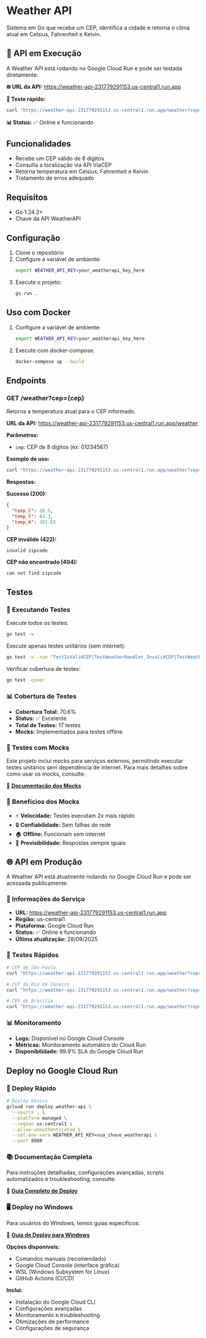 # Weather API

Sistema em Go que recebe um CEP, identifica a cidade e retorna o clima atual em Celsius, Fahrenheit e Kelvin.

## 🚀 API em Execução

A Weather API está rodando no Google Cloud Run e pode ser testada diretamente:

**🌐 URL da API:** https://weather-api-231779291153.us-central1.run.app

**🧪 Teste rápido:**
```bash
curl "https://weather-api-231779291153.us-central1.run.app/weather?cep=01310100"
```

**📊 Status:** ✅ Online e funcionando

## Funcionalidades

- Recebe um CEP válido de 8 dígitos
- Consulta a localização via API ViaCEP
- Retorna temperatura em Celsius, Fahrenheit e Kelvin
- Tratamento de erros adequado

## Requisitos

- Go 1.24.2+
- Chave da API WeatherAPI

## Configuração

1. Clone o repositório
2. Configure a variável de ambiente:
   ```bash
   export WEATHER_API_KEY=your_weatherapi_key_here
   ```
3. Execute o projeto:
   ```bash
   go run .
   ```

## Uso com Docker

1. Configure a variável de ambiente:
   ```bash
   export WEATHER_API_KEY=your_weatherapi_key_here
   ```

2. Execute com docker-compose:
   ```bash
   docker-compose up --build
   ```

## Endpoints

### GET /weather?cep={cep}

Retorna a temperatura atual para o CEP informado.

**URL da API:** https://weather-api-231779291153.us-central1.run.app/weather

**Parâmetros:**
- `cep`: CEP de 8 dígitos (ex: 01234567)

**Exemplo de uso:**
```bash
curl "https://weather-api-231779291153.us-central1.run.app/weather?cep=01310100"
```

**Respostas:**

**Sucesso (200):**
```json
{
  "temp_C": 28.5,
  "temp_F": 83.3,
  "temp_K": 301.65
}
```

**CEP inválido (422):**
```
invalid zipcode
```

**CEP não encontrado (404):**
```
can not find zipcode
```

## Testes

### 🧪 Executando Testes

Execute todos os testes:
```bash
go test -v
```

Execute apenas testes unitários (sem internet):
```bash
go test -v -run "TestIsValidCEP|TestWeatherHandler_InvalidCEP|TestWeatherHandler_EmptyCEP|TestWeatherHandler_NoAPIKey|TestMockCEPService|TestMockWeatherService"
```

Verificar cobertura de testes:
```bash
go test -cover
```

### 📊 Cobertura de Testes

- **Cobertura Total:** 70.6%
- **Status:** ✅ Excelente
- **Total de Testes:** 17 testes
- **Mocks:** Implementados para testes offline

### 🔧 Testes com Mocks

Este projeto inclui mocks para serviços externos, permitindo executar testes unitários sem dependência de internet. Para mais detalhes sobre como usar os mocks, consulte:

📖 **[Documentação dos Mocks](./mocks/README.md)**

### 🚀 Benefícios dos Mocks

- ⚡ **Velocidade:** Testes executam 2x mais rápido
- 🔒 **Confiabilidade:** Sem falhas de rede
- 🏠 **Offline:** Funcionam sem internet
- 🎯 **Previsibilidade:** Respostas sempre iguais

## 🌐 API em Produção

A Weather API está atualmente rodando no Google Cloud Run e pode ser acessada publicamente:

### 📍 Informações do Serviço
- **URL:** https://weather-api-231779291153.us-central1.run.app
- **Região:** us-central1
- **Plataforma:** Google Cloud Run
- **Status:** ✅ Online e funcionando
- **Última atualização:** 28/09/2025

### 🧪 Testes Rápidos
```bash
# CEP de São Paulo
curl "https://weather-api-231779291153.us-central1.run.app/weather?cep=01310100"

# CEP do Rio de Janeiro
curl "https://weather-api-231779291153.us-central1.run.app/weather?cep=20040020"

# CEP de Brasília
curl "https://weather-api-231779291153.us-central1.run.app/weather?cep=70040900"
```

### 📊 Monitoramento
- **Logs:** Disponível no Google Cloud Console
- **Métricas:** Monitoramento automático do Cloud Run
- **Disponibilidade:** 99.9% SLA do Google Cloud Run

## Deploy no Google Cloud Run

### 🚀 Deploy Rápido

```bash
# Deploy básico
gcloud run deploy weather-api \
  --source . \
  --platform managed \
  --region us-central1 \
  --allow-unauthenticated \
  --set-env-vars WEATHER_API_KEY=sua_chave_weatherapi \
  --port 8080
```

### 📚 Documentação Completa

Para instruções detalhadas, configurações avançadas, scripts automatizados e troubleshooting, consulte:

📖 **[Guia Completo de Deploy](./DEPLOY.md)**

### 🖥️ Deploy no Windows

Para usuários do Windows, temos guias específicos:

📖 **[Guia de Deploy para Windows](./DEPLOY_WINDOWS.md)**

**Opções disponíveis:**
- Comandos manuais (recomendado)
- Google Cloud Console (interface gráfica)
- WSL (Windows Subsystem for Linux)
- GitHub Actions (CI/CD)

**Inclui:**
- Instalação do Google Cloud CLI
- Configurações avançadas
- Monitoramento e troubleshooting
- Otimizações de performance
- Configurações de segurança